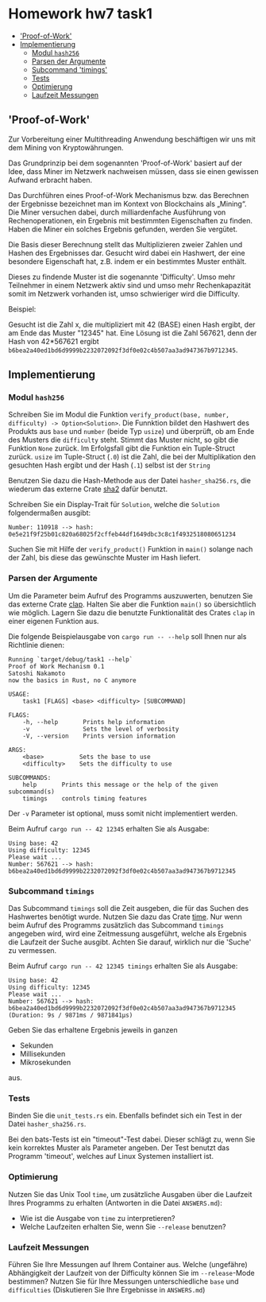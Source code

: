 # Homework hw7 task1

- ['Proof-of-Work'](#proof-of-work)
- [Implementierung](#implementierung)
  - [Modul `hash256`](#modul-hash256)
  - [Parsen der Argumente](#parsen-der-argumente)
  - [Subcommand 'timings'](#subcommand-timings)
  - [Tests](#tests)
  - [Optimierung](#optimierung)
  - [Laufzeit Messungen](#laufzeit-messungen)

## 'Proof-of-Work'

Zur Vorbereitung einer Multithreading Anwendung beschäftigen wir uns mit dem Mining von Kryptowährungen.

Das Grundprinzip bei dem sogenannten 'Proof-of-Work' basiert auf der Idee, dass Miner im Netzwerk nachweisen müssen, dass sie einen gewissen Aufwand erbracht haben.

Das Durchführen eines Proof-of-Work Mechanismus bzw. das Berechnen der Ergebnisse bezeichnet man im Kontext von Blockchains als „Mining“. Die Miner versuchen dabei, durch milliardenfache Ausführung von Rechenoperationen, ein Ergebnis mit bestimmten Eigenschaften zu finden. Haben die Miner ein solches Ergebnis gefunden, werden Sie vergütet.

Die Basis dieser Berechnung stellt das Multiplizieren zweier Zahlen und Hashen des Ergebnisses dar. Gesucht wird dabei ein Hashwert, der eine besondere Eigenschaft hat, z.B. indem er ein bestimmtes Muster enthält.

Dieses zu findende Muster ist die sogenannte 'Difficulty'. Umso mehr Teilnehmer in einem Netzwerk aktiv sind und umso mehr Rechenkapazität somit im Netzwerk vorhanden ist, umso schwieriger wird die Difficulty.

Beispiel:

Gesucht ist die Zahl x, die multipliziert mit 42 (BASE) einen Hash ergibt, der am Ende das Muster "12345" hat. Eine Lösung ist die Zahl 567621, denn der Hash von 42*567621 ergibt `b6bea2a40ed1bd6d9999b2232072092f3df0e02c4b507aa3ad947367b9712345`.

## Implementierung

### Modul `hash256`

Schreiben Sie im Modul die Funktion `verify_product(base, number, difficulty) -> Option<Solution>`. Die Funnktion bildet den Hashwert des Produkts aus `base` und `number` (beide Typ `usize`) und überprüft, ob am Ende des Musters die `difficulty` steht. Stimmt das Muster nicht, so gibt die Funktion `None` zurück. Im Erfolgsfall gibt die Funktion ein Tuple-Struct zurück. `usize` im Tuple-Struct (`.0`) ist die Zahl, die bei der Multiplikation den gesuchten Hash ergibt und der Hash (`.1`) selbst ist der `String`

Benutzen Sie dazu die Hash-Methode aus der Datei `hasher_sha256.rs`, die wiederum das externe Crate [sha2][] dafür benutzt.

Schreiben Sie ein Display-Trait für `Solution`, welche die `Solution` folgendermaßen ausgibt:

```text
Number: 110918 --> hash: 0e5e21f9f25b01c820a68025f2cffeb44df1649dbc3c8c1f4932518080651234
```

Suchen Sie mit Hilfe der `verify_product()` Funktion in `main()` solange nach der Zahl, bis diese das gewünschte Muster im Hash liefert.

### Parsen der Argumente

Um die Parameter beim Aufruf des Programms auszuwerten, benutzen Sie das externe Crate [clap][]. Halten Sie aber die Funktion `main()` so übersichtlich wie möglich. Lagern Sie dazu die benutzte Funktionalität des Crates `clap` in einer eigenen Funktion aus.

Die folgende Beispielausgabe von `cargo run -- --help` soll Ihnen nur als Richtlinie dienen:

```text
Running `target/debug/task1 --help`
Proof of Work Mechanism 0.1
Satoshi Nakamoto
now the basics in Rust, no C anymore

USAGE:
    task1 [FLAGS] <base> <difficulty> [SUBCOMMAND]

FLAGS:
    -h, --help       Prints help information
    -v               Sets the level of verbosity
    -V, --version    Prints version information

ARGS:
    <base>          Sets the base to use
    <difficulty>    Sets the difficulty to use

SUBCOMMANDS:
    help       Prints this message or the help of the given subcommand(s)
    timings    controls timing features
```

Der `-v` Parameter ist optional, muss somit nicht implementiert werden.

Beim Aufruf `cargo run -- 42 12345` erhalten Sie als Ausgabe:

```text
Using base: 42
Using difficulty: 12345
Please wait ...
Number: 567621 --> hash: b6bea2a40ed1bd6d9999b2232072092f3df0e02c4b507aa3ad947367b9712345

```

### Subcommand `timings`

Das Subcommand `timings` soll die Zeit ausgeben, die für das Suchen des Hashwertes benötigt wurde. Nutzen Sie dazu das Crate [time][]. Nur wenn beim Aufruf des Programms zusätzlich das Subcommand `timings` angegeben wird, wird eine Zeitmessung ausgeführt, welche als Ergebnis die Laufzeit der Suche ausgibt. Achten Sie darauf, wirklich nur die 'Suche' zu vermessen.

Beim Aufruf `cargo run -- 42 12345 timings` erhalten Sie als Ausgabe:

```text
Using base: 42
Using difficulty: 12345
Please wait ...
Number: 567621 --> hash: b6bea2a40ed1bd6d9999b2232072092f3df0e02c4b507aa3ad947367b9712345
(Duration: 9s / 9871ms / 9871841µs)
```

Geben Sie das erhaltene Ergebnis jeweils in ganzen

- Sekunden
- Millisekunden
- Mikrosekunden

aus.

### Tests

Binden Sie die `unit_tests.rs` ein. Ebenfalls befindet sich ein Test in der Datei `hasher_sha256.rs`.

Bei den bats-Tests ist ein "timeout"-Test dabei. Dieser schlägt zu, wenn Sie kein korrektes Muster als Parameter angeben. Der Test benutzt das Programm 'timeout', welches auf Linux Systemen installiert ist.

### Optimierung

Nutzen Sie das Unix Tool `time`, um zusätzliche Ausgaben über die Laufzeit Ihres Programms zu erhalten (Antworten in die Datei `ANSWERS.md`):

- Wie ist die Ausgabe von `time` zu interpretieren?
- Welche Laufzeiten erhalten Sie, wenn Sie `--release` benutzen?

### Laufzeit Messungen

Führen Sie Ihre Messungen auf Ihrem Container aus. Welche (ungefähre) Abhängigkeit der Laufzeit von der Difficulty können Sie im `--release`-Mode bestimmen? Nutzen Sie für Ihre Messungen unterschiedliche `base` und `difficulties` (Diskutieren Sie Ihre Ergebnisse in `ANSWERS.md`)

[clap]: https://docs.rs/clap/
[sha2]: https://docs.rs/sha2/
[time]: https://docs.rs/time/
